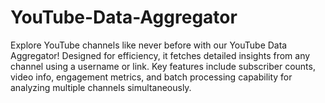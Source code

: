 # YouTube-Data-Aggregator
Explore YouTube channels like never before with our YouTube Data Aggregator! Designed for efficiency, it fetches detailed insights from any channel using a username or link. Key features include subscriber counts, video info, engagement metrics, and batch processing capability for analyzing multiple channels simultaneously.
